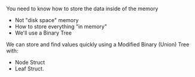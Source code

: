 You need to know how to store the data inside of the memory
* Not "disk space" memory
* How to store everything "in memory"
* We'll use a Binary Tree

We can store and find values quickly using a Modified Binary (Union) Tree with:
* Node Struct
* Leaf Struct.
